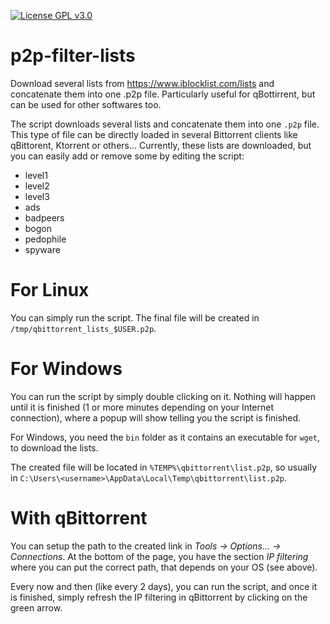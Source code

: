 <!--
    P2P-filter-lists is a script to download lists of IPs.
    Copyright (C) 2017  Rémi Ducceschi (remileduc) <remi.ducceschi@gmail.com>

    This program is free software: you can redistribute it and/or modify
    it under the terms of the GNU General Public License as published by
    the Free Software Foundation, either version 3 of the License, or
    (at your option) any later version.

    This program is distributed in the hope that it will be useful,
    but WITHOUT ANY WARRANTY; without even the implied warranty of
    MERCHANTABILITY or FITNESS FOR A PARTICULAR PURPOSE.  See the
    GNU General Public License for more details.

    You should have received a copy of the GNU General Public License
    along with this program. If not, see <http://www.gnu.org/licenses/>.
-->

[![License GPL v3.0](https://img.shields.io/badge/license-GNU%20GPL%20v3.0-blue.svg)](https://github.com/remileduc/p2p-filter-lists/blob/master/LICENSE)

p2p-filter-lists
================

Download several lists from https://www.iblocklist.com/lists and concatenate them into one .p2p file. Particularly useful for qBottirrent, but can be used for other softwares too.

The script downloads several lists and concatenate them into one `.p2p` file. This type of file can be directly loaded in several Bittorrent clients like qBittorent, Ktorrent or others... Currently, these lists are downloaded, but you can easily add or remove some by editing the script:

- level1
- level2
- level3
- ads
- badpeers
- bogon
- pedophile
- spyware

For Linux
=========

You can simply run the script. The final file will be created in `/tmp/qbittorrent_lists_$USER.p2p`.

For Windows
===========

You can run the script by simply double clicking on it. Nothing will happen until it is finished (1 or more minutes depending on your Internet connection), where a popup will show telling you the script is finished.

For Windows, you need the `bin` folder as it contains an executable for `wget`, to download the lists.

The created file will be located in `%TEMP%\qbittorrent\list.p2p`, so usually in `C:\Users\<username>\AppData\Local\Temp\qbittorrent\list.p2p`.

With qBittorrent
================

You can setup the path to the created link in *Tools -> Options... -> Connections*. At the bottom of the page, you have the section *IP filtering* where you can put the correct path, that depends on your OS (see above).

Every now and then (like every 2 days), you can run the script, and once it is finished, simply refresh the IP filtering in qBittorrent by clicking on the green arrow.

